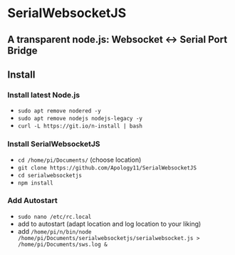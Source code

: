 # SerialWebsocketJS
## A transparent node.js: Websocket <-> Serial Port Bridge

## Install
### Install latest Node.js
- `sudo apt remove nodered -y`
- `sudo apt remove nodejs nodejs-legacy -y`
- `curl -L https://git.io/n-install | bash`
### Install SerialWebsocketJS
- `cd /home/pi/Documents/` (choose location)
- `git clone https://github.com/Apology11/SerialWebsocketJS`
- `cd serialwebsocketjs`
- `npm install`
### Add Autostart
- `sudo nano /etc/rc.local`
- add to autostart (adapt location and log location to your liking)
- add `/home/pi/n/bin/node /home/pi/Documents/serialwebsocketjs/serialwebsocket.js > /home/pi/Documents/sws.log &`
